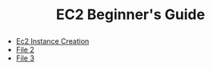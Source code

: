 # <p align="center">EC2 Beginner's Guide</p>

- [Ec2 Instance Creation]()
- [File 2](file2.md)
- [File 3](file3.md)
